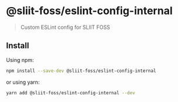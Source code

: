 # @sliit-foss/eslint-config-internal

> Custom ESLint config for SLIIT FOSS

## Install

Using npm:

```sh
npm install --save-dev @sliit-foss/eslint-config-internal
```

or using yarn:

```sh
yarn add @sliit-foss/eslint-config-internal --dev
```
